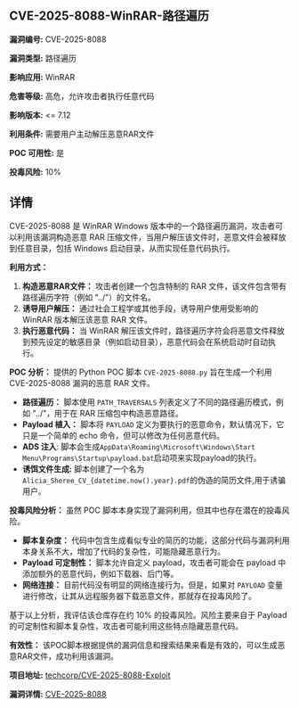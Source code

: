 ## CVE-2025-8088-WinRAR-路径遍历

**漏洞编号:** CVE-2025-8088

**漏洞类型:** 路径遍历

**影响应用:** WinRAR

**危害等级:** 高危，允许攻击者执行任意代码

**影响版本:** <= 7.12

**利用条件:** 需要用户主动解压恶意RAR文件

**POC 可用性:** 是

**投毒风险:** 10%

## 详情

CVE-2025-8088 是 WinRAR Windows 版本中的一个路径遍历漏洞，攻击者可以利用该漏洞构造恶意 RAR 压缩文件，当用户解压该文件时，恶意文件会被释放到任意目录，包括 Windows 启动目录，从而实现任意代码执行。

**利用方式：**
1.  **构造恶意RAR文件：** 攻击者创建一个包含特制的 RAR 文件，该文件包含带有路径遍历字符（例如 "../"）的文件名。
2.  **诱导用户解压：** 通过社会工程学或其他手段，诱导用户使用受影响的 WinRAR 版本解压该恶意 RAR 文件。
3.  **执行恶意代码：** 当 WinRAR 解压该文件时，路径遍历字符会将恶意文件释放到预先设定的敏感目录（例如启动目录），恶意代码会在系统启动时自动执行。

**POC 分析：**
提供的 Python POC 脚本 `CVE-2025-8088.py` 旨在生成一个利用 CVE-2025-8088 漏洞的恶意 RAR 文件。

*   **路径遍历：** 脚本使用 `PATH_TRAVERSALS` 列表定义了不同的路径遍历模式，例如 "../"，用于在 RAR 压缩包中构造恶意路径。
*   **Payload 植入：** 脚本将 `PAYLOAD` 定义为要执行的恶意命令，默认情况下，它只是一个简单的 echo 命令，但可以修改为任何恶意代码。
*   **ADS 注入**: 脚本会生成`AppData\Roaming\Microsoft\Windows\Start Menu\Programs\Startup\payload.bat`启动项来实现payload的执行。
*   **诱饵文件生成:** 脚本创建了一个名为`Alicia_Sheree_CV_{datetime.now().year}.pdf`的伪造的简历文件,用于诱骗用户。

**投毒风险分析：**
虽然 POC 脚本本身实现了漏洞利用，但其中也存在潜在的投毒风险。

*   **脚本复杂度：** 代码中包含生成看似专业的简历的功能，这部分代码与漏洞利用本身关系不大，增加了代码的复杂性，可能隐藏恶意行为。
*   **Payload 可定制性：** 脚本允许自定义 payload，攻击者可能会在 payload 中添加额外的恶意代码，例如下载器、后门等。
*   **网络连接：**  目前代码没有明显的网络连接行为。但是，如果对 `PAYLOAD` 变量进行修改，让其从远程服务器下载恶意文件，那就存在投毒风险了。

基于以上分析，我评估该仓库存在约 10% 的投毒风险。风险主要来自于 Payload 的可定制性和脚本复杂性，攻击者可能利用这些特点隐藏恶意代码。

**有效性：**
该POC脚本根据提供的漏洞信息和搜索结果来看是有效的，可以生成恶意RAR文件，成功利用该漏洞。


**项目地址:** [techcorp/CVE-2025-8088-Exploit](https://github.com/techcorp/CVE-2025-8088-Exploit)

**漏洞详情:** [CVE-2025-8088](https://nvd.nist.gov/vuln/detail/CVE-2025-8088)